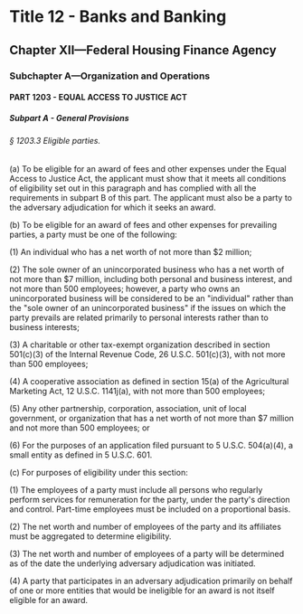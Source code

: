 
# Title 12 - Banks and Banking
## Chapter XII—Federal Housing Finance Agency
### Subchapter A—Organization and Operations
#### PART 1203 - EQUAL ACCESS TO JUSTICE ACT
##### Subpart A - General Provisions
###### § 1203.3 Eligible parties.

(a) To be eligible for an award of fees and other expenses under the Equal Access to Justice Act, the applicant must show that it meets all conditions of eligibility set out in this paragraph and has complied with all the requirements in subpart B of this part. The applicant must also be a party to the adversary adjudication for which it seeks an award.

(b) To be eligible for an award of fees and other expenses for prevailing parties, a party must be one of the following:

(1) An individual who has a net worth of not more than $2 million;

(2) The sole owner of an unincorporated business who has a net worth of not more than $7 million, including both personal and business interest, and not more than 500 employees; however, a party who owns an unincorporated business will be considered to be an "individual" rather than the "sole owner of an unincorporated business" if the issues on which the party prevails are related primarily to personal interests rather than to business interests;

(3) A charitable or other tax-exempt organization described in section 501(c)(3) of the Internal Revenue Code, 26 U.S.C. 501(c)(3), with not more than 500 employees;

(4) A cooperative association as defined in section 15(a) of the Agricultural Marketing Act, 12 U.S.C. 1141j(a), with not more than 500 employees;

(5) Any other partnership, corporation, association, unit of local government, or organization that has a net worth of not more than $7 million and not more than 500 employees; or

(6) For the purposes of an application filed pursuant to 5 U.S.C. 504(a)(4), a small entity as defined in 5 U.S.C. 601.

(c) For purposes of eligibility under this section:

(1) The employees of a party must include all persons who regularly perform services for remuneration for the party, under the party's direction and control. Part-time employees must be included on a proportional basis.

(2) The net worth and number of employees of the party and its affiliates must be aggregated to determine eligibility.

(3) The net worth and number of employees of a party will be determined as of the date the underlying adversary adjudication was initiated.

(4) A party that participates in an adversary adjudication primarily on behalf of one or more entities that would be ineligible for an award is not itself eligible for an award.
